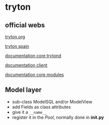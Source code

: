 # tryton


## official webs

[tryton.org](http://www.tryton.org/)

[tryton spain](http://www.tryton-erp.es/)


[documentation core trytond](http://doc.tryton.org/4.2/trytond/doc/index.html)

[documentation client](http://doc.tryton.org/4.2/tryton/doc/index.html)

[documentation core modules](http://doc.tryton.org/4.2/modules/index.html)

## Model layer

* sub-class ModelSQL and/or ModelView
* add Fields as class attributes
* give it a ```__name__```
* register it in the *Pool*, normally done in __init.py__
